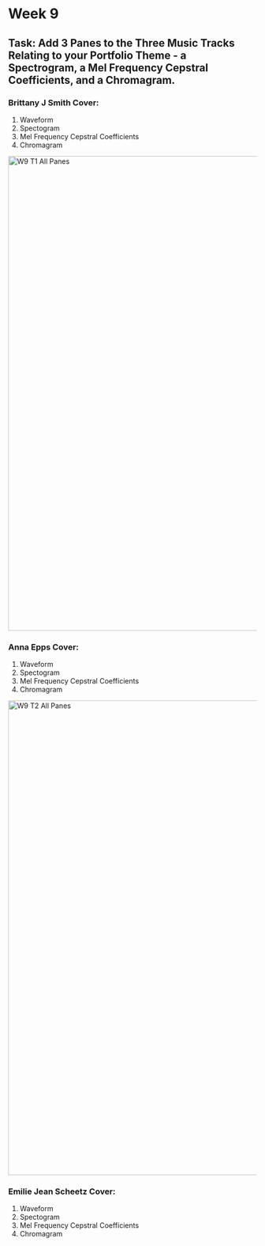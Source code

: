 # Week 9
## Task: Add 3 Panes to the Three Music Tracks Relating to your Portfolio Theme - a Spectrogram, a Mel Frequency Cepstral Coefficients, and a Chromagram.
### Brittany J Smith Cover:
1. Waveform
2. Spectogram
3. Mel Frequency Cepstral Coefficients
4. Chromagram

<img width="960" alt="W9 T1 All Panes" src="https://github.com/user-attachments/assets/2b479765-659d-4bbf-a269-b1880c9048bf">

### Anna Epps Cover: 
1. Waveform
2. Spectogram
3. Mel Frequency Cepstral Coefficients
4. Chromagram
<img width="960" alt="W9 T2 All Panes" src="https://github.com/user-attachments/assets/6eee0cb0-95d0-4f7d-825e-672145f9eba9">

### Emilie Jean Scheetz Cover:
1. Waveform
2. Spectogram
3. Mel Frequency Cepstral Coefficients
4. Chromagram
